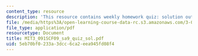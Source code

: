 ```yaml
---
content_type: resource
description: 'This resource contains weekly homework quiz: solution outlines.'
file: /media/https%3A/open-learning-course-data-rc.s3.amazonaws.com/3-091sc-introduction-to-solid-state-chemistry-fall-2010/5eb70bf0233a3dcc6ca2eea945fd08f4_MIT3_091SCF09_sa9_quiz_sol.pdf
file_type: application/pdf
resourcetype: Document
title: MIT3_091SCF09_sa9_quiz_sol.pdf
uid: 5eb70bf0-233a-3dcc-6ca2-eea945fd08f4
---
```

